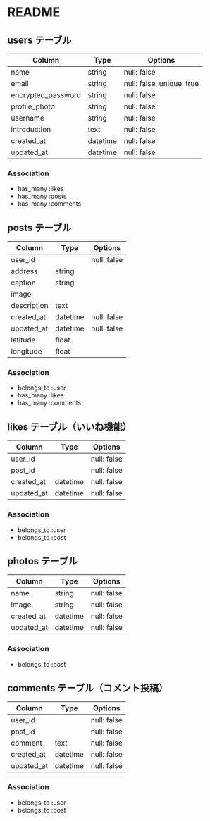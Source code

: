 # README

## users テーブル

| Column             | Type      | Options                       |
| ------------------ | ------    | -----------                   |
| name               | string    | null: false                   |
| email              | string    | null: false, unique: true     |
| encrypted_password | string    | null: false                   |
| profile_photo      | string    | null: false                   |
| username           | string    | null: false                   |
| introduction       | text      | null: false                   |
| created_at         | datetime  | null: false                   |
| updated_at         | datetime  | null: false                   |

### Association

- has_many :likes
- has_many :posts
- has_many :comments

## posts テーブル

| Column             | Type      | Options                      |
| ------------------ | ------    | -----------                  |
| user_id            |           | null: false                  |
| address            | string    |                              |
| caption            | string    |                              |
| image              |           |                              |
| description        | text      |                              |
| created_at         | datetime  | null: false                  |
| updated_at         | datetime  | null: false                  |
| latitude           | float     |                              |
| longitude          | float     |                              |

### Association

- belongs_to :user
- has_many :likes
- has_many :comments

## likes テーブル（いいね機能）

| Column             | Type      | Options                      |
| ------------------ | ------    | -----------                  |
| user_id            |           | null: false                  |
| post_id            |           | null: false                  |
| created_at         | datetime  | null: false                  |
| updated_at         | datetime  | null: false                  |

### Association

- belongs_to :user
- belongs_to :post

## photos テーブル

| Column             | Type      | Options                      |
| ------------------ | ------    | -----------                  |
| name               | string    | null: false                  |
| image              | string    | null: false                  |
| created_at         | datetime  | null: false                  |
| updated_at         | datetime  | null: false                  |

### Association

- belongs_to :post

## comments テーブル（コメント投稿）

| Column             | Type      | Options                      |
| ------------------ | ------    | -----------                  |
| user_id            |           | null: false                  |
| post_id            |           | null: false                  |
| comment            | text      | null: false                  |
| created_at         | datetime  | null: false                  |
| updated_at         | datetime  | null: false                  |

### Association

- belongs_to :user
- belongs_to :post
